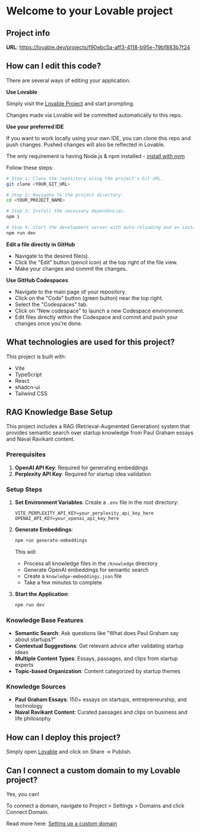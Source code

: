# Welcome to your Lovable project

## Project info

**URL**: https://lovable.dev/projects/f90ebc5a-aff3-4118-b95e-79bf883b7f24

## How can I edit this code?

There are several ways of editing your application.

**Use Lovable**

Simply visit the [Lovable Project](https://lovable.dev/projects/f90ebc5a-aff3-4118-b95e-79bf883b7f24) and start prompting.

Changes made via Lovable will be committed automatically to this repo.

**Use your preferred IDE**

If you want to work locally using your own IDE, you can clone this repo and push changes. Pushed changes will also be reflected in Lovable.

The only requirement is having Node.js & npm installed - [install with nvm](https://github.com/nvm-sh/nvm#installing-and-updating)

Follow these steps:

```sh
# Step 1: Clone the repository using the project's Git URL.
git clone <YOUR_GIT_URL>

# Step 2: Navigate to the project directory.
cd <YOUR_PROJECT_NAME>

# Step 3: Install the necessary dependencies.
npm i

# Step 4: Start the development server with auto-reloading and an instant preview.
npm run dev
```

**Edit a file directly in GitHub**

- Navigate to the desired file(s).
- Click the "Edit" button (pencil icon) at the top right of the file view.
- Make your changes and commit the changes.

**Use GitHub Codespaces**

- Navigate to the main page of your repository.
- Click on the "Code" button (green button) near the top right.
- Select the "Codespaces" tab.
- Click on "New codespace" to launch a new Codespace environment.
- Edit files directly within the Codespace and commit and push your changes once you're done.

## What technologies are used for this project?

This project is built with:

- Vite
- TypeScript
- React
- shadcn-ui
- Tailwind CSS

## RAG Knowledge Base Setup

This project includes a RAG (Retrieval-Augmented Generation) system that provides semantic search over startup knowledge from Paul Graham essays and Naval Ravikant content.

### Prerequisites

1. **OpenAI API Key**: Required for generating embeddings
2. **Perplexity API Key**: Required for startup idea validation

### Setup Steps

1. **Set Environment Variables**:
   Create a `.env` file in the root directory:
   ```
   VITE_PERPLEXITY_API_KEY=your_perplexity_api_key_here
   OPENAI_API_KEY=your_openai_api_key_here
   ```

2. **Generate Embeddings**:
   ```sh
   npm run generate-embeddings
   ```
   This will:
   - Process all knowledge files in the `/knowledge` directory
   - Generate OpenAI embeddings for semantic search
   - Create a `knowledge-embeddings.json` file
   - Take a few minutes to complete

3. **Start the Application**:
   ```sh
   npm run dev
   ```

### Knowledge Base Features

- **Semantic Search**: Ask questions like "What does Paul Graham say about startups?"
- **Contextual Suggestions**: Get relevant advice after validating startup ideas
- **Multiple Content Types**: Essays, passages, and clips from startup experts
- **Topic-based Organization**: Content categorized by startup themes

### Knowledge Sources

- **Paul Graham Essays**: 150+ essays on startups, entrepreneurship, and technology
- **Naval Ravikant Content**: Curated passages and clips on business and life philosophy

## How can I deploy this project?

Simply open [Lovable](https://lovable.dev/projects/f90ebc5a-aff3-4118-b95e-79bf883b7f24) and click on Share -> Publish.

## Can I connect a custom domain to my Lovable project?

Yes, you can!

To connect a domain, navigate to Project > Settings > Domains and click Connect Domain.

Read more here: [Setting up a custom domain](https://docs.lovable.dev/tips-tricks/custom-domain#step-by-step-guide)
